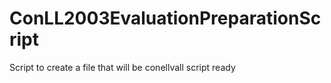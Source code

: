 # ConLL2003EvaluationPreparationScript
Script to create a file that will be conellvall script ready
